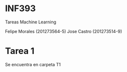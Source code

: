 # INF393
Tareas Machine Learning

Felipe Morales (201273564-5)
Jose Castro (201273514-9)

# Tarea 1
Se encuentra en carpeta T1
